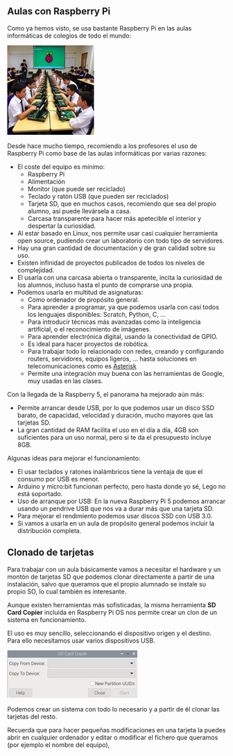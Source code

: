 ## Aulas con Raspberry Pi

Como ya hemos visto, se usa bastante Raspberry Pi en las aulas informáticas de colegios de todo el mundo:

![Aula con Raspberry Pi](./images/Aula%20con%20Raspberry%20Pi_reducida_200.jpg)

Desde hace mucho tiempo, recomiendo a los profesores el uso de Raspberry Pi como base de las aulas informáticas por varias razones:

* El coste del equipo es mínimo:
    * Raspberry Pi
    * Alimentación
    * Monitor (que puede ser reciclado)
    * Teclado y ratón USB (que pueden ser reciclados)
    * Tarjeta SD, que en muchos casos, recomiendo que sea del propio alumno, así puede llevársela a casa. 
    * Carcasa transparente para hacer más apetecible el interior y despertar la curiosidad.
* Al estar basado en Linux, nos permite usar casi cualquier herramienta open source, pudiendo crear un laboratorio con todo tipo de servidores.
* Hay una gran cantidad de documentación y de gran calidad sobre su uso.
* Existen infinidad de proyectos publicados de todos los niveles de complejidad.
* El usarla con una carcasa abierta o transparente, incita la curiosidad de los alumnos, incluso hasta el punto de comprarse una propia.
* Podemos usarla en multitud de asignaturas:
    * Como ordenador de propósito general.
    * Para aprender a programar, ya que podemos usarla con casi todos los lenguajes disponibles: Scratch, Python, C, ...
    * Para introducir técnicas más avanzadas como la inteligencia artificial, o el reconocimiento de imágenes. 
    * Para aprender electrónica digital, usando la conectividad de GPIO.
    * Es ideal para hacer proyectos de robótica.
    * Para trabajar todo lo relacionado con redes, creando y configurando routers, servidores, equipos ligeros, ... hasta soluciones en telecomunicaciones como es [Asterisk](https://www.asterisk.org/)
    * Permite una integración muy buena con las herramientas de Google, muy usadas en las clases.

Con la llegada de la Raspberry 5, el panorama ha mejorado aún más:

* Permite arrancar desde USB, por lo que podemos usar un disco SSD barato, de capacidad, velocidad y duración, mucho mayores que las tarjetas SD. 
* La gran cantidad de RAM facilita el uso en el día a día,  4GB son suficientes para un uso normal, pero si te da el presupuesto incluye 8GB.

Algunas ideas para mejorar el funcionamiento:

* El usar teclados y ratones inalámbricos tiene la ventaja de que el consumo por USB es menor.
* Arduino y micro:bit funcionan perfecto, pero hasta donde yo sé, Lego no está soportado.
* Uso de arranque por USB: En la nueva Raspberry Pi 5 podemos arrancar usando un pendrive USB que nos va a durar más que una tarjeta SD. 
* Para mejorar el rendimiento podemos usar discos SSD con USB 3.0. 
* Si vamos a usarla en un aula de propósito general podemos incluir la distribución completa.

## Clonado de tarjetas

Para trabajar con un aula básicamente vamos a necesitar el hardware y un montón de tarjetas SD que podemos clonar directamente a partir de una instalación, salvo que queramos que el propio alumnado se instale su propio SO, lo cual también es interesante.

Aunque existen herramientas más sofisticadas, la misma herramienta **SD Card Copier** incluida en Raspberry Pi OS nos permite crear un clon de un sistema  en funcionamiento. 

El uso es muy sencillo, seleccionando el dispositivo origen y el destino. Para ello necesitamos usar varios dispositivos USB.

![Aplicación para duplicar tarjetas o discos USB](./images/sd_card_copier_reducida_300.png)

Podemos crear un sistema con todo lo necesario y a partir de él clonar las tarjetas del resto.

Recuerda que para hacer pequeñas modificaciones en una tarjeta la puedes abrir en cualquier ordenador y editar o modificar el fichero que queramos (por ejemplo el nombre del equipo),

